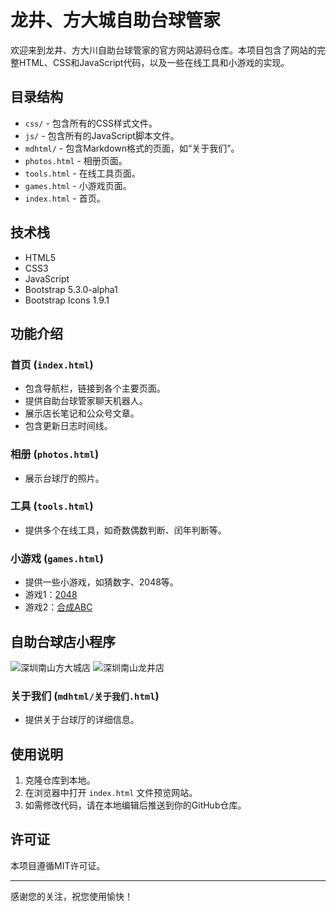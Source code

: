 # 龙井、方大城自助台球管家

欢迎来到龙井、方大川自助台球管家的官方网站源码仓库。本项目包含了网站的完整HTML、CSS和JavaScript代码，以及一些在线工具和小游戏的实现。

## 目录结构

- `css/` - 包含所有的CSS样式文件。
- `js/` - 包含所有的JavaScript脚本文件。
- `mdhtml/` - 包含Markdown格式的页面，如“关于我们”。
- `photos.html` - 相册页面。
- `tools.html` - 在线工具页面。
- `games.html` - 小游戏页面。
- `index.html` - 首页。

## 技术栈

- HTML5
- CSS3
- JavaScript
- Bootstrap 5.3.0-alpha1
- Bootstrap Icons 1.9.1

## 功能介绍

### 首页 (`index.html`)

- 包含导航栏，链接到各个主要页面。
- 提供自助台球管家聊天机器人。
- 展示店长笔记和公众号文章。
- 包含更新日志时间线。

### 相册 (`photos.html`)

- 展示台球厅的照片。

### 工具 (`tools.html`)

- 提供多个在线工具，如奇数偶数判断、闰年判断等。

### 小游戏 (`games.html`)

- 提供一些小游戏，如猜数字、2048等。
- 游戏1：[2048](https://www.60points.com/html/2048.html)
- 游戏2：[合成ABC](https://www.60points.com/html/mergeabc.html)

## 自助台球店小程序

![深圳南山方大城店](https://www.60score.com/minifdc.jpg "深圳南山方大城店")
![深圳南山龙井店](https://www.60score.com/minilj "深圳南山龙井店")

### 关于我们 (`mdhtml/关于我们.html`)

- 提供关于台球厅的详细信息。

## 使用说明

1. 克隆仓库到本地。
2. 在浏览器中打开 `index.html` 文件预览网站。
3. 如需修改代码，请在本地编辑后推送到你的GitHub仓库。


## 许可证

本项目遵循MIT许可证。

---

感谢您的关注，祝您使用愉快！